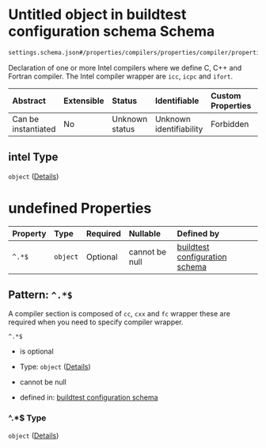 # Untitled object in buildtest configuration schema Schema

```txt
settings.schema.json#/properties/compilers/properties/compiler/properties/intel
```

Declaration of one or more Intel compilers where we define C, C++ and Fortran compiler. The Intel compiler wrapper are `icc`, `icpc` and `ifort`.

| Abstract            | Extensible | Status         | Identifiable            | Custom Properties | Additional Properties | Access Restrictions | Defined In                                                                  |
| :------------------ | :--------- | :------------- | :---------------------- | :---------------- | :-------------------- | :------------------ | :-------------------------------------------------------------------------- |
| Can be instantiated | No         | Unknown status | Unknown identifiability | Forbidden         | Allowed               | none                | [settings.schema.json*](../out/settings.schema.json "open original schema") |

## intel Type

`object` ([Details](settings-properties-compilers-properties-compiler-properties-intel.md))

# undefined Properties

| Property | Type     | Required | Nullable       | Defined by                                                                                                                                                                          |
| :------- | :------- | :------- | :------------- | :---------------------------------------------------------------------------------------------------------------------------------------------------------------------------------- |
| `^.*$`   | `object` | Optional | cannot be null | [buildtest configuration schema](settings-definitions-compiler_section.md "settings.schema.json#/properties/compilers/properties/compiler/properties/intel/patternProperties/^.*$") |

## Pattern: `^.*$`

A compiler section is composed of `cc`, `cxx` and `fc` wrapper these are required when you need to specify compiler wrapper.

`^.*$`

*   is optional

*   Type: `object` ([Details](settings-definitions-compiler_section.md))

*   cannot be null

*   defined in: [buildtest configuration schema](settings-definitions-compiler_section.md "settings.schema.json#/properties/compilers/properties/compiler/properties/intel/patternProperties/^.\*$")

### ^.\*$ Type

`object` ([Details](settings-definitions-compiler_section.md))
